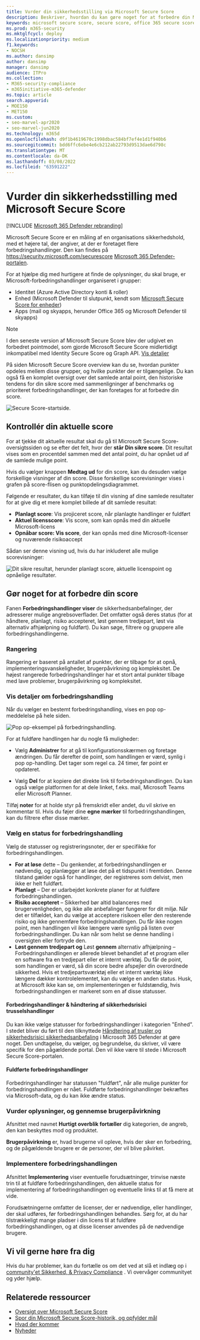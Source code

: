 ```yaml
---
title: Vurder din sikkerhedsstilling via Microsoft Secure Score
description: Beskriver, hvordan du kan gøre noget for at forbedre din Microsoft Secure Score i Microsoft 365 Defender portal.
keywords: microsoft secure score, secure score, office 365 secure score, microsoft security score, Microsoft 365 Defender portal, forbedringshandlinger
ms.prod: m365-security
ms.mktglfcycl: deploy
ms.localizationpriority: medium
f1.keywords:
- NOCSH
ms.author: dansimp
author: dansimp
manager: dansimp
audience: ITPro
ms.collection:
- M365-security-compliance
- m365initiative-m365-defender
ms.topic: article
search.appverid:
- MOE150
- MET150
ms.custom:
- seo-marvel-apr2020
- seo-marvel-jun2020
ms.technology: m365d
ms.openlocfilehash: d9f1b4619670c1998dbac584bf7ef4e1d1f940b6
ms.sourcegitcommit: bdd6ffc6ebe4e6cb212ab22793d9513dae6d798c
ms.translationtype: MT
ms.contentlocale: da-DK
ms.lasthandoff: 03/08/2022
ms.locfileid: "63591222"
---
```

# <a name="assess-your-security-posture-with-microsoft-secure-score"></a>Vurder din sikkerhedsstilling med Microsoft Secure Score

[!INCLUDE [Microsoft 365 Defender rebranding](../includes/microsoft-defender.md)]

Microsoft Secure Score er en måling af en organisations sikkerhedshold, med et højere tal, der angiver, at der er foretaget flere forbedringshandlinger. Den kan findes på https://security.microsoft.com/securescore [Microsoft 365 Defender-portalen](microsoft-365-defender.md).

For at hjælpe dig med hurtigere at finde de oplysninger, du skal bruge, er Microsoft-forbedringshandlinger organiseret i grupper:

- Identitet (Azure Active Directory konti & roller)
- Enhed (Microsoft Defender til slutpunkt, kendt som [Microsoft Secure Score for enheder](/windows/security/threat-protection/microsoft-defender-atp/tvm-microsoft-secure-score-devices))
- Apps (mail og skyapps, herunder Office 365 og Microsoft Defender til skyapps)

>[!NOTE]
>I den seneste version af Microsoft Secure Score blev der udgivet en forbedret pointmodel, som gjorde Microsoft Secure Score midlertidigt inkompatibel med Identity Secure Score og Graph API. [Vis detaljer](microsoft-secure-score-whats-new.md)

På siden Microsoft Secure Score overview kan du se, hvordan punkter opdeles mellem disse grupper, og hvilke punkter der er tilgængelige. Du kan også få en komplet oversigt over det samlede antal point, den historiske tendens for din sikre score med sammenligninger af benchmarks og prioriteret forbedringshandlinger, der kan foretages for at forbedre din score.

![Secure Score-startside.](../../media/secure-score/secure-score-home-page.png)

## <a name="check-your-current-score"></a>Kontrollér din aktuelle score

For at tjekke dit aktuelle resultat skal du gå til Microsoft Secure Score-oversigtssiden og se efter det felt, hvor der **står Din sikre score**. Dit resultat vises som en procentdel sammen med det antal point, du har opnået ud af de samlede mulige point.

Hvis du vælger knappen **Medtag ud** for din score, kan du desuden vælge forskellige visninger af din score. Disse forskellige scorevisninger vises i grafen på score-flisen og punktopdelingsdiagrammet.

Følgende er resultater, du kan tilføje til din visning af dine samlede resultater for at give dig et mere komplet billede af dit samlede resultat:

- **Planlagt score**: Vis projiceret score, når planlagte handlinger er fuldført
- **Aktuel licensscore**: Vis score, som kan opnås med din aktuelle Microsoft-licens
- **Opnåbar score: Vis score**, der kan opnås med dine Microsoft-licenser og nuværende risikoaccept

Sådan ser denne visning ud, hvis du har inkluderet alle mulige scorevisninger:

![Dit sikre resultat, herunder planlagt score, aktuelle licenspoint og opnåelige resultater.](../../media/secure-score/secure-score-achievable.png)

## <a name="take-action-to-improve-your-score"></a>Gør noget for at forbedre din score

Fanen **Forbedringshandlinger viser** de sikkerhedsanbefalinger, der adresserer mulige angrebsoverflader. Det omfatter også deres status (for at håndtere, planlagt, risiko accepteret, løst gennem tredjepart, løst via alternativ afhjælpning og fuldført). Du kan søge, filtrere og gruppere alle forbedringshandlingerne.  

### <a name="ranking"></a>Rangering

Rangering er baseret på antallet af punkter, der er tilbage for at opnå, implementeringsvanskeligheder, brugerpåvirkning og kompleksitet. De højest rangerede forbedringshandlinger har et stort antal punkter tilbage med lave problemer, brugerpåvirkning og kompleksitet.

### <a name="view-improvement-action-details"></a>Vis detaljer om forbedringshandling

Når du vælger en bestemt forbedringshandling, vises en pop op-meddelelse på hele siden.  

![Pop op-eksempel på forbedringshandling.](../../media/secure-score/secure-score-improvement-action-details.png)

For at fuldføre handlingen har du nogle få muligheder:

- Vælg **Administrer** for at gå til konfigurationsskærmen og foretage ændringen. Du får derefter de point, som handlingen er værd, synlig i pop op-handling. Det tager som regel ca. 24 timer, før point er opdateret.

- Vælg **Del** for at kopiere det direkte link til forbedringshandlingen. Du kan også vælge platformen for at dele linket, f.eks. mail, Microsoft Teams eller Microsoft Planner.

Tilføj **noter** for at holde styr på fremskridt eller andet, du vil skrive en kommentar til. Hvis du føjer dine **egne mærker** til forbedringshandlingen, kan du filtrere efter disse mærker.

### <a name="choose-an-improvement-action-status"></a>Vælg en status for forbedringshandling

Vælg de statusser og registreringsnoter, der er specifikke for forbedringshandlingen.

- **For at løse** dette – Du genkender, at forbedringshandlingen er nødvendig, og planlægger at løse det på et tidspunkt i fremtiden. Denne tilstand gælder også for handlinger, der registreres som delvist, men ikke er helt fuldført.
- **Planlagt** – Der er udarbejdet konkrete planer for at fuldføre forbedringshandlingen.
- **Risiko accepteret** – Sikkerhed bør altid balanceres med brugervenligheden, og ikke alle anbefalinger fungerer for dit miljø. Når det er tilfældet, kan du vælge at acceptere risikoen eller den resterende risiko og ikke gennemføre forbedringshandlingen. Du får ikke nogen point, men handlingen vil ikke længere være synlig på listen over forbedringshandlinger. Du kan når som helst se denne handling i oversigten eller fortryde den.
- **Løst gennem tredjepart og** Løst **gennem** alternativ afhjælpning – Forbedringshandlingen er allerede blevet behandlet af et program eller en software fra en tredjepart eller et internt værktøj. Du får de point, som handlingen er værd, så din score bedre afspejler din overordnede sikkerhed. Hvis et tredjepartsværktøj eller et internt værktøj ikke længere dækker kontrolelementet, kan du vælge en anden status. Husk, at Microsoft ikke kan se, om implementeringen er fuldstændig, hvis forbedringshandlingen er markeret som en af disse statusser.

#### <a name="threat--vulnerability-management-improvement-actions"></a>Forbedringshandlinger & håndtering af sikkerhedsrisici trusselshandlinger

Du kan ikke vælge statusser for forbedringshandlinger i kategorien "Enhed". I stedet bliver du ført til den tilknyttede [Håndtering af trusler og sikkerhedsrisici sikkerhedsanbefaling](/windows/security/threat-protection/microsoft-defender-atp/tvm-security-recommendation) i Microsoft 365 Defender at gøre noget. Den undtagelse, du vælger, og begrundelse, du skriver, vil være specifik for den pågældende portal. Den vil ikke være til stede i Microsoft Secure Score-portalen.

#### <a name="completed-improvement-actions"></a>Fuldførte forbedringshandlinger

Forbedringshandlinger har statussen "fuldført", når alle mulige punkter for forbedringshandlingen er nået. Fuldførte forbedringshandlinger bekræftes via Microsoft-data, og du kan ikke ændre status.

### <a name="assess-information-and-review-user-impact"></a>Vurder oplysninger, og gennemse brugerpåvirkning

Afsnittet med navnet **Hurtigt overblik fortæller** dig kategorien, de angreb, den kan beskyttes mod og produktet.

**Brugerpåvirkning** er, hvad brugerne vil opleve, hvis der sker en forbedring, og de pågældende  brugere er de personer, der vil blive påvirket.

### <a name="implement-the-improvement-action"></a>Implementere forbedringshandlingen

Afsnittet **Implementering** viser eventuelle forudsætninger, trinvise næste trin til at fuldføre forbedringshandlingen, den aktuelle status for implementering af forbedringshandlingen og eventuelle links til at få mere at vide.

Forudsætningerne omfatter de licenser, der er nødvendige, eller handlinger, der skal udføres, før forbedringshandlingen behandles. Sørg for, at du har tilstrækkeligt mange pladser i din licens til at fuldføre forbedringshandlingen, og at disse licenser anvendes på de nødvendige brugere.  

## <a name="we-want-to-hear-from-you"></a>Vi vil gerne høre fra dig

Hvis du har problemer, kan du fortælle os om det ved at slå et indlæg op i [community'et Sikkerhed, & Privacy Compliance](https://techcommunity.microsoft.com/t5/Security-Privacy-Compliance/bd-p/security_privacy) . Vi overvåger communityet og yder hjælp.

## <a name="related-resources"></a>Relaterede ressourcer

- [Oversigt over Microsoft Secure Score](microsoft-secure-score.md)
- [Spor din Microsoft Secure Score-historik, og opfylder mål](microsoft-secure-score-history-metrics-trends.md)
- [Hvad der kommer](microsoft-secure-score-whats-coming.md)
- [Nyheder](microsoft-secure-score-whats-new.md)
